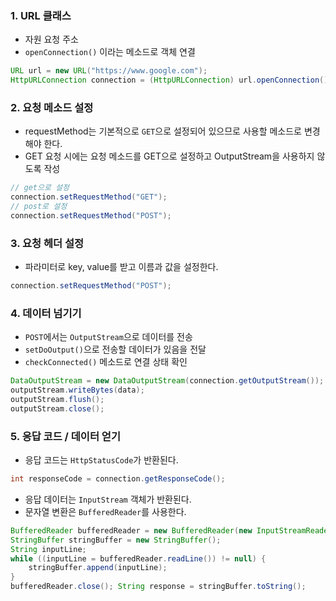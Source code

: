 ### 1. URL 클래스
- 자원 요청 주소
- `openConnection()` 이라는 메소드로 객체 연결
```java
URL url = new URL("https://www.google.com");
HttpURLConnection connection = (HttpURLConnection) url.openConnection();
```
### 2. 요청 메소드 설정
- requestMethod는 기본적으로 `GET`으로 설정되어 있으므로 사용할 메소드로 변경해야 한다.
- GET 요청 시에는 요청 메소드를 GET으로 설정하고 OutputStream을 사용하지 않도록 작성
```java
// get으로 설정
connection.setRequestMethod("GET");
// post로 설정
connection.setRequestMethod("POST");
```
### 3. 요청 헤더 설정
- 파라미터로 key, value를 받고 이름과 값을 설정한다.
```java
connection.setRequestMethod("POST");
```
### 4. 데이터 넘기기
- `POST`에서는 `OutputStream`으로 데이터를 전송
- `setDoOutput()`으로 전송할 데이터가 있음을 전달
- `checkConnected()` 메소드로 연결 상태 확인
```java
DataOutputStream = new DataOutputStream(connection.getOutputStream());
outputStream.writeBytes(data);
outputStream.flush();
outputStream.close();
```
### 5. 응답 코드 / 데이터 얻기
- 응답 코드는 `HttpStatusCode`가 반환된다.
```java
int responseCode = connection.getResponseCode();
```
- 응답 데이터는 `InputStream` 객체가 반환된다.
- 문자열 변환은 `BufferedReader`를 사용한다.

```java
BufferedReader bufferedReader = new BufferedReader(new InputStreamReader(connection.getInputStream())); 
StringBuffer stringBuffer = new StringBuffer(); 
String inputLine; 
while ((inputLine = bufferedReader.readLine()) != null) {
	stringBuffer.append(inputLine);
} 
bufferedReader.close(); String response = stringBuffer.toString();
```
